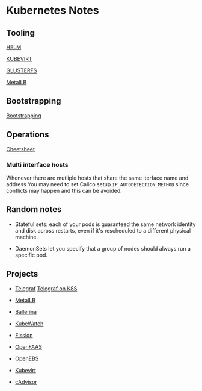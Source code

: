 # Kubernetes Notes

## Tooling 

[HELM](HELM.md)

[KUBEVIRT](KUBEVIRT.md)

[GLUSTERFS](GLUSTERFS.md)

[MetalLB](METALLB.md)

## Bootstrapping

 [Bootstrapping](BOOTSTRAPPING.md)


## Operations

 [Cheetsheet](CHEETSHEET.md)


### Multi interface hosts

Whenever there are mutliple hosts that share the same iterface name and address You may need to set Calico setup ```IP_AUTODETECTION_METHOD``` since conflicts may happen and this can be avoided.

## Random notes

* Stateful sets: each of your pods is guaranteed the same network identity and disk across restarts, even if it's rescheduled to a different physical machine.

* DaemonSets let you specify that a group of nodes should always run a specific pod.

## Projects

* [Telegraf](https://github.com/influxdata/telegraf) [Telegraf on K8S](https://github.com/influxdata/telegraf/tree/master/plugins/inputs/kubernetes)

* [MetalLB](https://github.com/google/metallb)

* [Ballerina](https://ballerina.io/)

* [KubeWatch](https://github.com/bitnami-labs/kubewatch)

* [Fission](https://fission.io/)

* [OpenFAAS](https://github.com/openfaas/faas)

* [OpenEBS](https://docs.openebs.io/docs/next/introduction.html)

* [Kubevirt](https://github.com/kubevirt/kubevirt)

* [cAdvisor](https://github.com/google/cadvisor)
